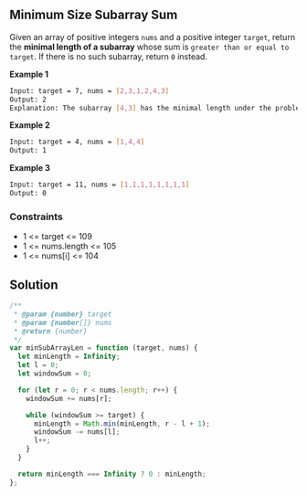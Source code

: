 ## Minimum Size Subarray Sum

Given an array of positive integers `nums` and a positive integer `target`, return the **minimal length of a subarray** whose sum is `greater than or equal to target`. If there is no such subarray, return `0` instead.

**Example 1**

```bash
Input: target = 7, nums = [2,3,1,2,4,3]
Output: 2
Explanation: The subarray [4,3] has the minimal length under the problem constraint.
```

**Example 2**

```bash
Input: target = 4, nums = [1,4,4]
Output: 1
```

**Example 3**

```bash
Input: target = 11, nums = [1,1,1,1,1,1,1,1]
Output: 0
```

### Constraints

- 1 <= target <= 109
- 1 <= nums.length <= 105
- 1 <= nums[i] <= 104

## Solution

```javascript
/**
 * @param {number} target
 * @param {number[]} nums
 * @return {number}
 */
var minSubArrayLen = function (target, nums) {
  let minLength = Infinity;
  let l = 0;
  let windowSum = 0;

  for (let r = 0; r < nums.length; r++) {
    windowSum += nums[r];

    while (windowSum >= target) {
      minLength = Math.min(minLength, r - l + 1);
      windowSum -= nums[l];
      l++;
    }
  }

  return minLength === Infinity ? 0 : minLength;
};
```
